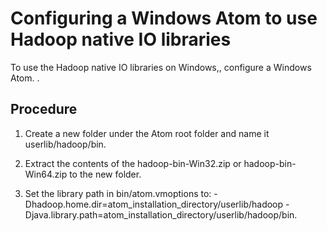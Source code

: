 # Configuring a Windows Atom to use Hadoop native IO libraries 

<head>
  <meta name="guidename" content="Integration"/>
  <meta name="context" content="GUID-ff8c6690-fe66-4ce5-a194-d173a19f3d04"/>
</head>


To use the Hadoop native IO libraries on Windows,, configure a Windows Atom. .

## Procedure


1.  Create a new folder under the Atom root folder and name it userlib/hadoop/bin.

2.  Extract the contents of the hadoop-bin-Win32.zip or hadoop-bin-Win64.zip to the new folder.

3.  Set the library path in bin/atom.vmoptions to: -Dhadoop.home.dir=atom\_installation\_directory/userlib/hadoop -Djava.library.path=atom\_installation\_directory/userlib/hadoop/bin.